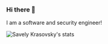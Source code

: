 ### Hi there 👋

I am a software and security engineer!

![Savely Krasovsky's stats](https://github-readme-stats.vercel.app/api?username=L11R&show_icons=true&theme=tokyonight)

<!--
**L11R/L11R** is a ✨ _special_ ✨ repository because its `README.md` (this file) appears on your GitHub profile.

Here are some ideas to get you started:

- 🔭 I’m currently working on ...
- 🌱 I’m currently learning ...
- 👯 I’m looking to collaborate on ...
- 🤔 I’m looking for help with ...
- 💬 Ask me about ...
- 📫 How to reach me: ...
- 😄 Pronouns: ...
- ⚡ Fun fact: ...
-->
